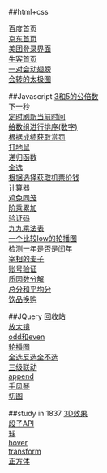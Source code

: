 ##html+css

<a href="cooolblack.github.io/html+css/baidu/index.html">百度首页</a><br>
<a href="https://cooolblack.github.io/html+css/JD/index.html">京东首页</a><br>
<a href="cooolblack.github.io/html+css/meituan/index.html">美团登录界面</a><br>
<a href="cooolblack.github.io/html+css/niuke/index.html">牛客首页</a><br>
<a href="cooolblack.github.io/html+css/wing.html">一对会动翅膀</a><br>
<a href="cooolblack.github.io/html+css/taiji.html">会转的太极图</a><br>

##Javascript
<a href="cooolblack.github.io/Javascript/common-multiple.html">3和5的公倍数</a><br>
<a href="cooolblack.github.io/Javascript/make-more-time.html">下一秒</a><br>
<a href="cooolblack.github.io/Javascript/nowTime.html">定时刷新当前时间</a><br>
<a href="cooolblack.github.io/Javascript/sort.html">给数组进行排序(数字)</a><br>
<a href="cooolblack.github.io/Javascript/check-results.html">根据成绩获取赏罚</a><br>
<a href="cooolblack.github.io/Javascript/whack-a-mole.html">打地鼠</a><br>
<a href="cooolblack.github.io/Javascript/recursive-function.html">递归函数</a><br>
<a href="cooolblack.github.io/Javascript/check-all.html">全选</a><br>
<a href="cooolblack.github.io/Javascript/air-ticket.html">根据选择获取机票价钱</a><br>
<a href="cooolblack.github.io/Javascript/calculator.html">计算器</a><br>
<a href="cooolblack.github.io/Javascript/Chicken-with-rabbit-cage.html">鸡兔同笼</a><br>
<a href="cooolblack.github.io/Javascript/factorial.html">阶乘累加</a><br>
<a href="cooolblack.github.io/Javascript/verification-code.html">验证码</a><br>
<a href="cooolblack.github.io/Javascript/multiplication-table.html">九九乘法表</a><br>
<a href="cooolblack.github.io/Javascript/slideshow.html">一个比较low的轮播图</a><br>
<a href="cooolblack.github.io/Javascript/leap-year.html">检测一年是否是闰年</a><br>
<a href="cooolblack.github.io/Javascript/wheat.html">宰相的麦子</a><br>
<a href="cooolblack.github.io/Javascript/account.html">账号验证</a><br>
<a href="cooolblack.github.io/Javascript/factorization.html	">质因数分解</a><br>
<a href="cooolblack.github.io/Javascript/score.html">总分和平均分</a><br>
<a href="cooolblack.github.io/Javascript/drinks.html">饮品换购</a><br>

##JQuery
<a href="cooolblack.github.io/JQuery/waste-container/index.html">回收站</a><br>
<a href="cooolblack.github.io/JQuery/magnifying-glass.html">放大镜</a><br>
<a href="cooolblack.github.io/JQuery/odd&even.html">odd和even</a><br>
<a href="cooolblack.github.io/JQuery/slideshow.html">轮播图</a><br>
<a href="cooolblack.github.io/JQuery/checked.html">全选反选全不选</a><br>
<a href="cooolblack.github.io/JQuery/ganged.html">三级联动</a><br>
<a href="cooolblack.github.io/JQuery/append.html">append</a><br>
<a href="cooolblack.github.io/JQuery/accordion.html">手风琴</a><br>
<a href="cooolblack.github.io/JQuery/Cut-the-figure.html">切图</a><br>


##study in 1837
<a href="cooolblack.github.io/study-in-1837/3d.html">3D效果</a><br>
<a href="cooolblack.github.io/study-in-1837/ajax-API-duanzi.html">段子API</a><br>
<a href="cooolblack.github.io/study-in-1837/ball.html">球</a><br>
<a href="cooolblack.github.io/study-in-1837/hover.html">hover</a><br>
<a href="cooolblack.github.io/study-in-1837/transform.html">transform</a><br>
<a href="cooolblack.github.io/study-in-1837/cube.html">正方体</a><br>
